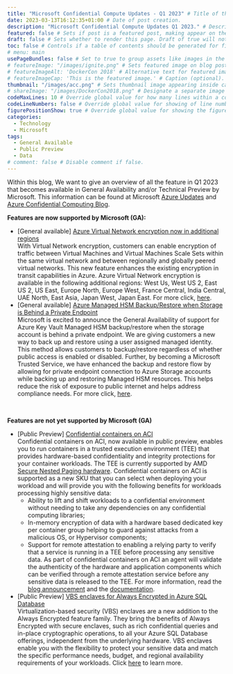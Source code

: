 ```yaml
---
title: "Microsoft Confidential Compute Updates - Q1 2023" # Title of the blog post.
date: 2023-03-13T16:12:35+01:00 # Date of post creation.
description: "Microsoft Confidential Compute Updates Q1 2023." # Description used for search engine.
featured: false # Sets if post is a featured post, making appear on the home page side bar.
draft: false # Sets whether to render this page. Draft of true will not be rendered.
toc: false # Controls if a table of contents should be generated for first-level links automatically.
# menu: main
usePageBundles: false # Set to true to group assets like images in the same folder as this post.
# featureImage: "/images/ignite.png" # Sets featured image on blog post.
# featureImageAlt: 'DockerCon 2018' # Alternative text for featured image.
# featureImageCap: 'This is the featured image.' # Caption (optional).
thumbnail: "/images/acc.png" # Sets thumbnail image appearing inside card on homepage.
# shareImage: "/images/DockerCon2018.png" # Designate a separate image for social media sharing.
codeMaxLines: 10 # Override global value for how many lines within a code block before auto-collapsing.
codeLineNumbers: false # Override global value for showing of line numbers within code block.
figurePositionShow: true # Override global value for showing the figure label.
categories:
  - Technology
  - Microsoft
tags:
  - General Available
  - Public Preview
  - Data
# comment: false # Disable comment if false.
---
```


Within this blog, We want to give an overview of all the feature in Q1 2023 that becomes available in General Availability and/or Technical Preview by Microsoft.
This information can be found at Microsoft <a href="https://azure.microsoft.com/en-us/updates/?query=confidential">Azure Updates</a> and <a href="https://techcommunity.microsoft.com/t5/azure-confidential-computing/bg-p/AzureConfidentialComputingBlog">Azure Confidential Computing Blog</a>.

<b> Features are now supported by Microsoft (GA): </b>
- [General available] <a href="https://azure.microsoft.com/en-us/updates/general-availability-azure-virtual-network-encryption-now-in-additional-regions/">Azure Virtual Network encryption now in additional regions</a> <br>
  With Virtual Network encryption, customers can enable encryption of traffic between Virtual Machines and Virtual Machines Scale Sets within the same virtual network and between regionally and globally peered virtual networks. This new feature enhances the existing encryption in transit capabilities in Azure. Azure Virtual Network encryption is available in the following additional regions: West Us, West US 2, East US 2, US East, Europe North, Europe West, France Central, India Central, UAE North, East Asia, Japan West, Japan East. For more click, <a href="https://learn.microsoft.com/en-us/azure/virtual-network/virtual-network-encryption-overview">here</a>.
- [General available] <a href="https://techcommunity.microsoft.com/t5/azure-confidential-computing/general-availability-azure-managed-hsm-backup-restore-when/ba-p/4025228">Azure Managed HSM Backup/Restore when Storage is Behind a Private Endpoint</a> <br>
  Microsoft is excited to announce the General Availability of support for Azure Key Vault Managed HSM backup/restore when the storage account is behind a private endpoint. We are giving customers a new way to back up and restore using a user assigned managed identity. This method allows customers to backup/restore regardless of whether public access is enabled or disabled. Further, by becoming a Microsoft Trusted Service, we have enhanced the backup and restore flow by allowing for private endpoint connection to Azure Storage accounts while backing up and restoring Managed HSM resources. This helps reduce the risk of exposure to public internet and helps address compliance needs. For more click, <a href="https://learn.microsoft.com/en-us/azure/key-vault/managed-hsm/backup-restore">here</a>.
<br>

<b> Features are not yet supported by Microsoft (GA) </b>
- [Public Preview] <a href="https://azure.microsoft.com/en-us/updates/public-preview-vbs-enclaves-for-always-encrypted-in-azure-sql-database/">Confidential containers on ACI</a> <br>
  Confidential containers on ACI, now available in public preview, enables you to run containers in a trusted execution environment (TEE) that provides hardware-based confidentiality and integrity protections for your container workloads. The TEE is currently supported by AMD <a href="https://www.amd.com/content/dam/amd/en/documents/epyc-business-docs/white-papers/SEV-SNP-strengthening-vm-isolation-with-integrity-protection-and-more.pdf">Secure Nested Paging hardware</a>. Confidential containers on ACI is supported as a new SKU that you can select when deploying your workload and will provide you with the following benefits for workloads processing highly sensitive data:  
    - Ability to lift and shift workloads to a confidential environment without needing to take any dependencies on any confidential computing libraries;
    - In-memory encryption of data with a hardware based dedicated key per container group helping to guard against attacks from a malicious OS, or Hypervisor components; 
  - Support for remote attestation to enabling a relying party to verify that a service is running in a TEE before processing any sensitive data. As part of confidential containers on ACI an agent will validate the authenticity of the hardware and application components which can be verified through a remote attestation service before any sensitive data is released to the TEE.
For more information, read the <a href="https://techcommunity.microsoft.com/t5/apps-on-azure-blog/announcing-public-preview-of-confidential-containers-on-azure/ba-p/3755623">blog announcement</a> and the <a href="https://learn.microsoft.com/en-gb/azure/container-instances/container-instances-confidential-overview">documentation</a>.
- [Public Preview] <a href="https://azure.microsoft.com/en-us/updates/public-preview-vbs-enclaves-for-always-encrypted-in-azure-sql-database/">VBS enclaves for Always Encrypted in Azure SQL Database</a> <br>
  Virtualization-based security (VBS) enclaves are a new addition to the Always Encrypted feature family. They bring the benefits of Always Encrypted with secure enclaves, such as rich confidential queries and in-place cryptographic operations, to all your Azure SQL Database offerings, independent from the underlying hardware. VBS enclaves enable you with the flexibility to protect your sensitive data and match the specific performance needs, budget, and regional availability requirements of your workloads.
  Click <a href="https://techcommunity.microsoft.com/t5/azure-sql-blog/vbs-enclaves-for-always-encrypted-in-azure-sql-database-preview/ba-p/3725526">here</a> to learn more.
<br>